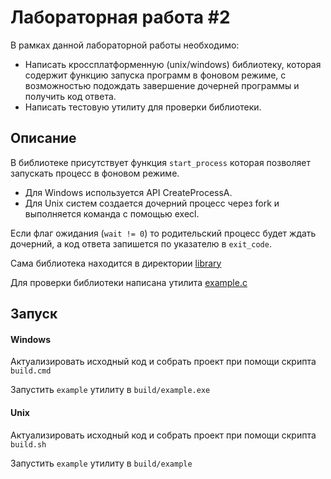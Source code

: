 # Лабораторная работа #2

В рамках данной лабораторной работы необходимо:
- Написать кроссплатформенную (unix/windows) библиотеку, которая содержит функцию запуска программ в фоновом режиме, с возможностью подождать
завершение дочерней программы и получить код ответа.
- Написать тестовую утилиту для проверки библиотеки.

## Описание
В библиотеке присутствует функция `start_process` которая позволяет запускать процесс в фоновом режиме.

- Для Windows используется API CreateProcessA.
- Для Unix систем создается дочерний процесс через fork и выполняется команда с помощью execl.

Если флаг ожидания (`wait != 0`) то родительский процесс будет ждать дочерний, а код ответа запишется по указателю в `exit_code`.

Сама библиотека находится в директории [library](library)

Для проверки библиотеки написана утилита [example.c](example.c)
## Запуск

#### Windows
Актуализировать исходный код и собрать проект при помощи скрипта `build.cmd`

Запустить `example` утилиту в `build/example.exe`

#### Unix
Актуализировать исходный код и собрать проект при помощи скрипта `build.sh`

Запустить `example` утилиту в `build/example`
